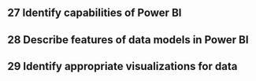 ## 27 Identify capabilities of Power BI
## 28 Describe features of data models in Power BI
## 29 Identify appropriate visualizations for data
